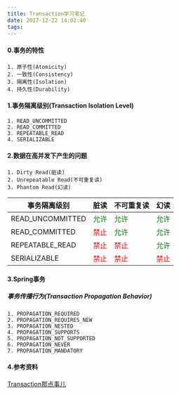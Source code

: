 ```yaml
---
title: Transaction学习笔记
date: 2017-12-22 14:02:40
tags:
---
```


#### 0.事务的特性
    1. 原子性(Atomicity)
    2. 一致性(Consistency)
    3. 隔离性(Isolation)
    4. 持久性(Durability)
    
#### 1.事务隔离级别(Transaction Isolation Level)
    1. READ_UNCOMMITTED
    2. READ_COMMITTED
    3. REPEATABLE_READ
    4. SERIALIZABLE
    
#### 2.数据在高并发下产生的问题
    1. Dirty Read(脏读)
    2. Unrepeatable Read(不可重复读)
    3. Phantom Read(幻读)
    

|事务隔离级别|脏读|不可重复读|幻读
|-|-|-|-
|READ_UNCOMMITTED|<font color=green>允许</font>|<font color=green>允许</font>|<font color=green>允许</font>
|READ_COMMITTED|<font color=red>禁止</font>|<font color=green>允许</font>|<font color=green>允许</font>
|REPEATABLE_READ|<font color=red>禁止</font>|<font color=red>禁止</font>|<font color=green>允许</font>
|SERIALIZABLE|<font color=red>禁止</font>|<font color=red>禁止</font>|<font color=red>禁止</font>

#### 3.Spring事务

##### 事务传播行为(Transaction Propagation Behavior)
    1. PROPAGATION_REQUIRED
    2. PROPAGATION_REQUIRES_NEW
    3. PROPAGATION_NESTED
    4. PROPAGATION_SUPPORTS
    5. PROPAGATION_NOT_SUPPORTED
    6. PROPAGATION_NEVER
    7. PROPAGATION_MANDATORY





#### 4.参考资料
[Transaction那点事儿](https://my.oschina.net/huangyong/blog/160012)

